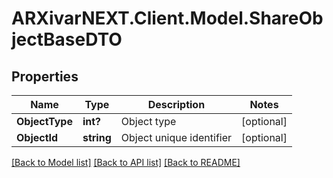 # ARXivarNEXT.Client.Model.ShareObjectBaseDTO
## Properties

Name | Type | Description | Notes
------------ | ------------- | ------------- | -------------
**ObjectType** | **int?** | Object type | [optional] 
**ObjectId** | **string** | Object unique identifier | [optional] 

[[Back to Model list]](../README.md#documentation-for-models) [[Back to API list]](../README.md#documentation-for-api-endpoints) [[Back to README]](../README.md)

